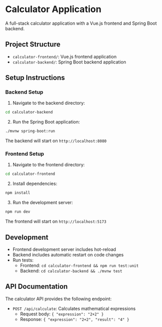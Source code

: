 # Calculator Application

A full-stack calculator application with a Vue.js frontend and Spring Boot backend.

## Project Structure

- `calculator-frontend/`: Vue.js frontend application
- `calculator-backend/`: Spring Boot backend application

## Setup Instructions

### Backend Setup

1. Navigate to the backend directory:
```sh
cd calculator-backend
```

2. Run the Spring Boot application:
```sh
./mvnw spring-boot:run
```

The backend will start on `http://localhost:8080`

### Frontend Setup

1. Navigate to the frontend directory:
```sh
cd calculator-frontend
```

2. Install dependencies:
```sh
npm install
```

3. Run the development server:
```sh
npm run dev
```

The frontend will start on `http://localhost:5173`

## Development

- Frontend development server includes hot-reload
- Backend includes automatic restart on code changes
- Run tests:
  - Frontend: `cd calculator-frontend && npm run test:unit`
  - Backend: `cd calculator-backend && ./mvnw test`

## API Documentation

The calculator API provides the following endpoint:

- `POST /api/calculate`: Calculates mathematical expressions
  - Request body: `{ "expression": "2+2" }`
  - Response: `{ "expression": "2+2", "result": "4" }` 